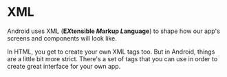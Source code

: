 # XML

Android uses XML (**E*X*tensible *M*arkup *L*anguage**) to shape how our app's screens and components will look like.

In HTML, you get to create your own XML tags too. But in Android, things are a little bit more strict. There's a set of tags that you can use in order to create great interface for your own app.
